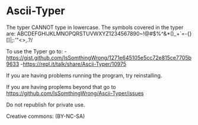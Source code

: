 # Ascii-Typer

The typer CANNOT type in lowercase.
The symbols covered in the typer are:
  ABCDEFGHIJKLMNOPQRSTUVWXYZ1234567890~!@#$%^&*()_+\`=-{}[]|;:'"<>,.?/
  
To use the Typer go to:
  -https://gist.github.com/IsSomthingWrong/1271e645105e5cc72e815ce7705b9633
  -https://repl.it/talk/share/Ascii-Typer/10975
  

If you are having problems running the program, try reinstalling.

If you are having proplems beyond that go to https://github.com/IsSomthingWrong/Ascii-Typer/issues

Do not republish for private use.

Creative commons:
  (BY-NC-SA)
